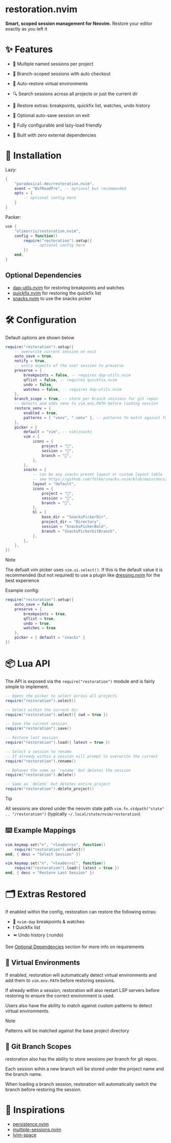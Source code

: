 # restoration.nvim

**Smart, scoped session management for Neovim.**
Restore your editor exactly as you left it

# ✨ Features

- 🔁 Multiple named sessions per project

- 🌿 Branch-scoped sessions with auto checkout

- 🧠 Auto-restore virtual environments

- 🔍 Search sessions across all projects or just the current dir

- 🧪 Restore extras: breakpoints, quickfix list, watches, undo history

- 🧬 Optional auto-save session on exit

- 🔧 Fully configurable and lazy-load friendly

- 🧘 Built with zero external dependencies

# 🚀 Installation

Lazy:

```lua
{
    "paradoxical-dev/restoration.nvim",
    event = "BufReadPre", -- optional but recommended
    opts = {
        -- optional config here
    }
}
```

Packer:

```lua
use {
    "olimorris/restoration.nvim",
    config = function()
        require("restoration").setup({
            -- optional config here
        })
    end,
}
```

## Optional Dependencies

- [dap-utils.nvim](https://github.com/niuiic/dap-utils.nvim) for restoring breakpoints and watches
- [quickfix.nvim](https://github.com/niuiic/quickfix.nvim) for restoring the quickfix list
- [snacks.nvim](https://github.com/folke/snacks.nvim) to use the snacks picker

# 🛠️ Configuration

Default options are shown below

```lua
require("restoration").setup({
	-- overwrite current session on exit
	auto_save = true,
	notify = true,
	-- extra aspects of the user session to preserve
	preserve = {
		breakpoints = false, -- requires dap-utils.nvim
		qflist = false, -- requires quickfix.nvim
		undo = false,
		watches = false, -- requires dap-utils.nvim
	},
	branch_scope = true, -- store per branch sessions for git repos
	-- detects and adds venv to vim.env,PATH before loading session
	restore_venv = {
		enabled = true,
		patterns = { "venv", ".venv" }, -- patterns to match against for venv
	},
	picker = {
		default = "vim", -- vim|snacks
		vim = {
			icons = {
				project = "",
				session = "󰑏",
				branch = "",
			},
		},
		snacks = {
			-- can be any snacks preset layout or custom layout table
			-- see https://github.com/folke/snacks.nvim/blob/main/docs/picker.md#%EF%B8%8F-layouts
			layout = "default",
			icons = {
				project = "",
				session = "󰑏",
				branch = "",
			},
			hl = {
				base_dir = "SnacksPickerDir",
				project_dir = "Directory",
				session = "SnacksPickerBold",
				branch = "SnacksPickerGitBranch",
			},
		},
	},
})

```

> [!NOTE]
> The defualt vim picker uses `vim.ui.select()`. If this is the default value it is recommended (but not required) to use a plugin like [dressing.nvim](https://github.com/stevearc/dressing.nvim) for the best experience

Example config:

```lua
require("restoration").setup({
    auto_save = false
    preserve = {
        breakpoints = true,
        qflist = true,
        undo = true,
        watches = true
    },
    picker = { default = "snacks" }
})
```

# 📦 Lua API

The API is exposed via the `require("restoration")` module and is fairly simple to implement.

```lua
-- Opens the picker to select across all projects
require("restoration").select()

-- Select within the current dir
require("restoration").select({ cwd = true })

-- Save the current session
require("restoration").save()

-- Restore last session
require("restoration").load({ latest = true })

-- Select a session to rename
-- If already within a session will prompt to overwrite the current
require("restoration").rename()

-- Behaves the same as `rename` but deletes the session
require("restoration").delete()

-- Same as `delete` but deletes entire project
require("restoration").delete_project()
```

> [!TIP]
> All sessions are stored under the neovim state path `vim.fn.stdpath("state" .. "/restoration")` (typically `~/.local/state/nvim/restoration`)

## ️⌨️ Example Mappings

```lua
vim.keymap.set("n", "<leader>ss", function()
    require("restoration").select()
end, { desc = "Select Session" })

vim.keymap.set("n", "<leader>sl", function()
    require("restoration").load({ latest = true })
end, { desc = "Restore Last Session" })
```

# 🗂️ Extras Restored

If enabled within the config, restoration can restore the following extras:

- 🐞 `nvim-dap` breakpoints & watches
- ❗ Quickfix list
- ⏪ Undo history (:rundo)

See [Optional Dependencies](#optional-dependencies) section for more info on requirements

## 🧠 Virtual Environments

If enabled, restoration will automatically detect virtual environments and add them to `vim.env.PATH` before restoring sessions.

If already within a session, restoration will also restart LSP servers before restoring to ensure the correct environment is used.

Users also have the ability to match against custom patterns to detect virtual environments.

> [!NOTE]
> Patterns will be matched against the base project directory

## 🌿 Git Branch Scopes

restoration also has the ability to store sessions per branch for git repos.

Each session wihin a new branch will be stored under the project name and the branch name.

When loading a branch session, restoration will automatically switch the branch before restoring the session.

# 👀 Inspirations

- [persistence.nvim](https://github.com/folke/persistence.nvim)
- [multiple-sessions.nvim](https://github.com/niuiic/multiple-session.nvim)
- [lvim-space](https://github.com/lvim-tech/lvim-space)
